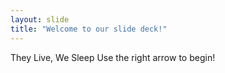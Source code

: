 ```yaml
---
layout: slide
title: "Welcome to our slide deck!"
---
```

They Live, We Sleep
Use the right arrow to begin!
